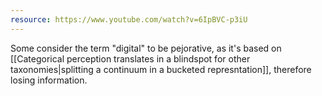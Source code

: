 ```yaml
---
resource: https://www.youtube.com/watch?v=6IpBVC-p3iU
---
```


Some consider the term "digital" to be pejorative, as it's based on [[Categorical perception translates in a blindspot for other taxonomies|splitting a continuum in a bucketed represntation]], therefore losing information.